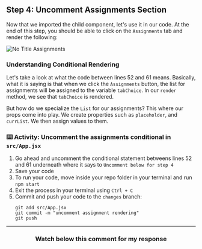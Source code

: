 ## Step 4: Uncomment Assignments Section 

Now that we imported the child component, let's use it in our code. At the end of this step, you should be able to click on the `Assignments` tab and render the following:

![No Title Assignments](https://user-images.githubusercontent.com/25253905/61294177-1ddf2700-a78a-11e9-963d-8b6d2a4f7b82.png)

### Understanding Conditional Rendering

Let's take a look at what the code between lines 52 and 61 means. Basically, what it is saying is that when we click the `Assignments` button, the list for assignments will be assigned to the variable `tabChoice`. In our `render` method, we see that `tabChoice` is rendered.

But how do we specialize the `List` for our assignments? This where our props come into play. We create properties such as `placeholder`, and `currList`. We then assign values to them.

### :keyboard: Activity: Uncomment the assignments conditional in `src/App.jsx`

1. Go ahead and uncomment the conditional statement betweens lines 52 and 61 underneath where it says to `Uncomment below for step 4` 
2. Save your code
3. To run your code, move inside your repo folder in your terminal and run `npm start`
4. Exit the process in your terminal using `Ctrl + C`
5. Commit and push your code to the `changes` branch:
    ```
    git add src/App.jsx
    git commit -m "uncomment assignment rendering"
    git push
    ```
<hr>
<h3 align="center">Watch below this comment for my response</h3>
